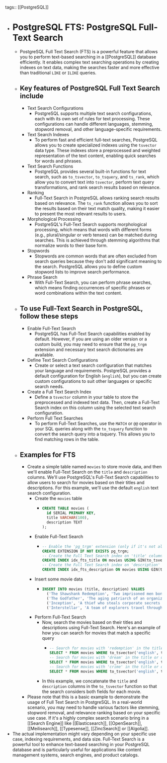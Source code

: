 tags:: [[PostgreSQL]]

- # PostgreSQL FTS: PostgreSQL Full-Text Search
	- PostgreSQL Full Text Search (FTS) is a powerful feature that allows you to perform text-based searching in a [[PostgreSQL]] database efficiently. It enables complex text searching operations by creating indexes on text data, making the searches faster and more effective than traditional `LIKE` or `ILIKE` queries.
	- ## Key features of PostgreSQL Full Text Search include
		- Text Search Configurations
			- PostgreSQL supports multiple text search configurations, each with its own set of rules for text processing. These configurations can handle different languages, stemming, stopword removal, and other language-specific requirements.
		- Text Search Indexes
			- To perform fast and efficient full-text searches, PostgreSQL allows you to create specialized indexes using the `tsvector` data type. These indexes store a preprocessed and weighted representation of the text content, enabling quick searches for words and phrases.
		- Text Search Functions
			- PostgreSQL provides several built-in functions for text search, such as `to_tsvector`, `to_tsquery`, and `ts_rank`, which allow you to convert text into `tsvector`, perform text query transformations, and rank search results based on relevance.
		- Ranking
			- Full-Text Search in PostgreSQL allows ranking search results based on relevance. The `ts_rank` function allows you to sort the results based on their text match quality, making it easier to present the most relevant results to users.
		- Morphological Processing
			- PostgreSQL's Full-Text Search supports morphological processing, which means that words with different forms (e.g., plural/singular or verb tenses) can be matched during searches. This is achieved through stemming algorithms that normalize words to their base form.
		- Stopwords
			- Stopwords are common words that are often excluded from search queries because they don't add significant meaning to the search. PostgreSQL allows you to define custom stopword lists to improve search performance.
		- Phrase Search
			- With Full-Text Search, you can perform phrase searches, which means finding occurrences of specific phrases or word combinations within the text content.
	- ## To use Full-Text Search in PostgreSQL,  follow these steps
		- Enable Full-Text Search
			- PostgreSQL has Full-Text Search capabilities enabled by default. However, if you are using an older version or a custom build, you may need to ensure that the `pg_trgm` extension and necessary text search dictionaries are available.
		- Define Text Search Configurations
			- Create or select a text search configuration that matches your language and requirements. PostgreSQL provides a default configuration for English (`english`), but you can create custom configurations to suit other languages or specific search needs.
		- Create a Full Text Search Index
			- Define a `tsvector` column in your table to store the preprocessed and indexed text data. Then, create a Full-Text Search index on this column using the selected text search configuration.
		- Perform Full Text Searches
			- To perform Full-Text Searches, use the `MATCH` or `@@` operator in your SQL queries along with the `to_tsquery` function to convert the search query into a tsquery. This allows you to find matching rows in the table.
	- ## Examples for FTS
		- Create a simple table named `movies` to store movie data, and then we'll enable Full-Text Search on the `title` and `description` columns. We'll use PostgreSQL's Full-Text Search capabilities to allow users to search for movies based on their titles and descriptions. For this example, we'll use the default `english` text search configuration.
			- Create the `movies` table
				- ```sql
				  CREATE TABLE movies (
				  	id SERIAL PRIMARY KEY,
				  	title VARCHAR(100),
				  	description TEXT
				  );
				  ```
			- Enable Full-Text Search
				- ```sql
				  -- Enable the 'pg_trgm' extension (only if it's not already enabled)
				  CREATE EXTENSION IF NOT EXISTS pg_trgm;
				  -- Create the Full Text Search index on 'title' column
				  CREATE INDEX idx_fts_title ON movies USING GIN(to_tsvector('english', title));
				  -- Create the Full Text Search index on 'description' column
				  CREATE INDEX idx_fts_description ON movies USING GIN(to_tsvector('english', description));
				  ```
			- Insert some movie data
				- ```sql
				  INSERT INTO movies (title, description) VALUES
				    ('The Shawshank Redemption', 'Two imprisoned men bond over several years, finding solace and eventual redemption through acts of common decency.'),
				    ('The Godfather', 'The aging patriarch of an organized crime dynasty transfers control of his clandestine empire to his reluctant son.'),
				    ('Inception', 'A thief who steals corporate secrets through the use of dream-sharing technology is given the inverse task of planting an idea into the mind of a C.E.O.'),
				    ('Interstellar', 'A team of explorers travel through a wormhole in space in an attempt to ensure humanity\'s survival.');
				  ```
			- Perform Full-Text Search
				- Now, search the movies based on their titles and descriptions using Full-Text Search. Here's an example of how you can search for movies that match a specific query
					- ```sql
					  -- Search for movies with 'redemption' in the title or description
					  SELECT * FROM movies WHERE to_tsvector('english', title || ' ' || description) @@ to_tsquery('english', 'redemption');
					  -- Search for movies with 'dream' in the title or description
					  SELECT * FROM movies WHERE to_tsvector('english', title || ' ' || description) @@ to_tsquery('english', 'dream');
					  -- Search for movies with 'crime' in the title or description
					  SELECT * FROM movies WHERE to_tsvector('english', title || ' ' || description) @@ to_tsquery('english', 'crime');
					  ```
				- In this example, we concatenate the `title` and `description` columns in the `to_tsvector` function so that the search considers both fields for each movie.
		- Please note that this is a basic example to demonstrate the usage of Full Text Search in PostgreSQL. In a real-world scenario, you may need to handle various factors like stemming, stopword removal, and relevance ranking based on your specific use case. If it's a highly complex search scenario bring in a [[Search Engine]] like [[Elasticsearch]], [[OpenSearch]], [[Meilisearch]], [[Typesense]], [[ZincSearch]] or [[Algolia]].
- The actual implementation might vary depending on your specific use case, indexing requirements, and data size. Full-Text Search is a powerful tool to enhance text-based searching in your PostgreSQL database and is particularly useful for applications like content management systems, search engines, and product catalogs.